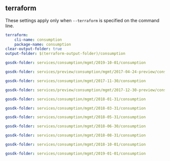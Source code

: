 
## terraform

These settings apply only when `--terraform` is specified on the command line.

``` yaml $(terraform)
terraform:
    cli-name: consumption
    package-name: consumption
clear-output-folder: true
output-folder: $(terraform-output-folder)/consumption
```

``` yaml $(tag) == 'package-2019-10' && $(terraform)
gosdk-folder: services/consumption/mgmt/2019-10-01/consumption
```

``` yaml $(tag) == 'package-2017-04-preview' && $(terraform)
gosdk-folder: services/preview/consumption/mgmt/2017-04-24-preview/consumption
```

``` yaml $(tag) == 'package-2017-11' && $(terraform)
gosdk-folder: services/consumption/mgmt/2017-11-30/consumption
```

``` yaml $(tag) == 'package-2017-12-preview' && $(terraform)
gosdk-folder: services/preview/consumption/mgmt/2017-12-30-preview/consumption
```

``` yaml $(tag) == 'package-2018-01' && $(terraform)
gosdk-folder: services/consumption/mgmt/2018-01-31/consumption
```

``` yaml $(tag) == 'package-2018-03' && $(terraform)
gosdk-folder: services/consumption/mgmt/2018-03-31/consumption
```

``` yaml $(tag) == 'package-2018-05' && $(terraform)
gosdk-folder: services/consumption/mgmt/2018-05-31/consumption
```

``` yaml $(tag) == 'package-2018-06' && $(terraform)
gosdk-folder: services/consumption/mgmt/2018-06-30/consumption
```

``` yaml $(tag) == 'package-2018-08' && $(terraform)
gosdk-folder: services/consumption/mgmt/2018-08-31/consumption
```

``` yaml $(tag) == 'package-2018-10' && $(terraform)
gosdk-folder: services/consumption/mgmt/2018-10-01/consumption
```

``` yaml $(tag) == 'package-2019-01' && $(terraform)
gosdk-folder: services/consumption/mgmt/2019-01-01/consumption
```
